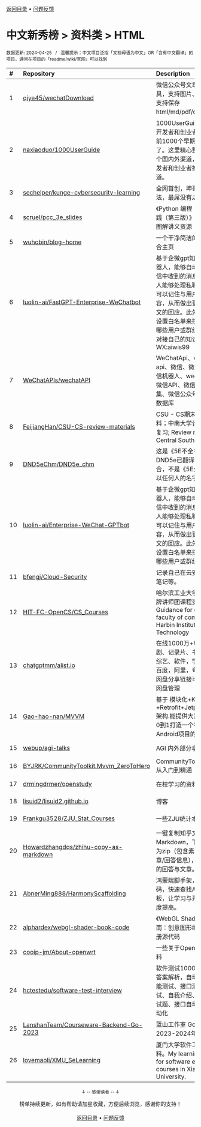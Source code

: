 <a href="https://github.com/GrowingGit/GitHub-Chinese-Top-Charts#github中文排行榜">返回目录</a> • <a href="/content/docs/feedback.md">问题反馈</a>

# 中文新秀榜 > 资料类 > HTML
<sub>数据更新: 2024-04-25&nbsp;&nbsp;&nbsp;/&nbsp;&nbsp;&nbsp;温馨提示：中文项目泛指「文档母语为中文」OR「含有中文翻译」的项目，通常在项目的「readme/wiki/官网」可以找到</sub>

|#|Repository|Description|Stars|Updated|Created|
|:-|:-|:-|:-|:-|:-|
|1|[qiye45/wechatDownload](https://github.com/qiye45/wechatDownload)|微信公众号文章批量下载工具，支持图片、评论下载，支持保存html/md/pdf/docx文件|1474|2024-04-23|2023-08-02|
|2|[naxiaoduo/1000UserGuide](https://github.com/naxiaoduo/1000UserGuide)|1000UserGuide：对独立开发者和创业者来说，找到前1000个早期用户太关键了。这里精心整理了300多个国内外渠道，适合独立开发者和创业者推广产品的渠道。|740|2024-04-20|2024-04-07|
|3|[sechelper/kunge-cybersecurity-learning](https://github.com/sechelper/kunge-cybersecurity-learning)|全网首创，坤哥网安学习法，最屌没有之一|300|2024-03-12|2023-05-06|
|4|[scruel/pcc_3e_slides](https://github.com/scruel/pcc_3e_slides)|《Python 编程：从入门到实践（第三版）》的官方配套图解讲义资源|179|2024-04-12|2023-05-05|
|5|[wuhobin/blog-home](https://github.com/wuhobin/blog-home)|一个干净简洁的个人作品集合主页|170|2024-04-14|2024-01-10|
|6|[luolin-ai/FastGPT-Enterprise-WeChatbot](https://github.com/luolin-ai/FastGPT-Enterprise-WeChatbot)|基于企微gpt知识库的bot机器人，能够自动回复企业微信中收到的消息。这个机器人能够处理私聊和群聊，还可以记住与用户的聊天内容，从而做出更加贴合上下文的回应。此外，您还可以设置白名单来控制机器人与哪些用户或群组交互。如需对接自己的知识库网站WX:aiwis99|156|2024-03-21|2023-07-03|
|7|[WeChatAPIs/wechatAPI](https://github.com/WeChatAPIs/wechatAPI)|WeChatApi、wechat-api、微信、微信HOOK、微信机器人、wechathook、微信API、微信公众号采集、微信公众号爬虫、微信数据库|147|2024-04-23|2023-11-09|
|8|[FeijiangHan/CSU-CS-review-materials](https://github.com/FeijiangHan/CSU-CS-review-materials)|CSU - CS期末备考复习资料；中南大学计科&计算机复习; Review material; Central South University|83|2024-04-24|2023-09-10|
|9|[DND5eChm/DND5e_chm](https://github.com/DND5eChm/DND5e_chm)|这是《5E不全书》，即DND5e已翻译资源的整合，不是《5E全书》，也不以任何人的名字署名！|82|2024-04-24|2023-11-06|
|10|[luolin-ai/Enterprise-WeChat-GPTbot](https://github.com/luolin-ai/Enterprise-WeChat-GPTbot)|基于企微gpt知识库的bot机器人，能够自动回复企业微信中收到的消息。这个机器人能够处理私聊和群聊，还可以记住与用户的聊天内容，从而做出更加贴合上下文的回应。此外，您还可以设置白名单来控制机器人与哪些用户或群组交互。|62|2024-04-05|2023-06-27|
|11|[bfengj/Cloud-Security](https://github.com/bfengj/Cloud-Security)|记录自己在云安全上的学习笔记等。|54|2024-04-12|2023-11-05|
|12|[HIT-FC-OpenCS/CS_Courses](https://github.com/HIT-FC-OpenCS/CS_Courses)|哈尔滨工业大学计算学部金牌讲师团课程资料共享   Guidance for courses, faculty of computing, Harbin Institute of Technology |45|2024-04-03|2024-01-06|
|13|[chatgptmm/alist.io](https://github.com/chatgptmm/alist.io)|在线1000万+电影、电视剧、记录片、书籍、动漫、综艺、软件，学习资料分享百度，阿里，夸克，迅雷等网盘分享链接可直接挂Alist网盘管理|43|2024-02-07|2023-05-14|
|14|[Gao-hao-nan/MVVM](https://github.com/Gao-hao-nan/MVVM)|基于 模块化+Kotlin+协程+Retrofit+Jetpack+MVVM 架构.能提供大家学习如何从0到1打造一个符合[大型Android项目的架构模式]|39|2024-04-13|2023-09-19|
|15|[webup/agi-talks](https://github.com/webup/agi-talks)|AGI 内外部分享材料合集|39|2024-01-06|2023-06-11|
|16|[BYJRK/CommunityToolkit.Mvvm_ZeroToHero](https://github.com/BYJRK/CommunityToolkit.Mvvm_ZeroToHero)|CommunityToolkit.Mvvm 从入门到精通|37|2024-04-23|2024-01-04|
|17|[drmingdrmer/openstudy](https://github.com/drmingdrmer/openstudy)|在校学习的资料|36|2023-12-21|2023-11-25|
|18|[lisuid2/lisuid2.github.io](https://github.com/lisuid2/lisuid2.github.io)|博客|35|2024-04-20|2024-01-18|
|19|[Frankgu3528/ZJU_Stat_Courses](https://github.com/Frankgu3528/ZJU_Stat_Courses)|一些ZJU统计本科生的资料|24|2024-02-07|2023-06-22|
|20|[Howardzhangdqs/zhihu-copy-as-markdown](https://github.com/Howardzhangdqs/zhihu-copy-as-markdown)|一键复制知乎文章/回答为Markdown，下载文章/回答为zip（包含素材图片与文章/回答信息），备份你珍贵的回答与文章。|19|2024-03-22|2023-11-01|
|21|[AbnerMing888/HarmonyScaffolding](https://github.com/AbnerMing888/HarmonyScaffolding)|鸿蒙端脚手架，自动生成代码，快速查找Api，一键模板，让学习与开发效率大幅度提高。|18|2023-11-30|2023-11-14|
|22|[alphardex/webgl-shader-book-code](https://github.com/alphardex/webgl-shader-book-code)| 《WebGL Shader 魔法指南：创意图形编程入门》小册源代码|18|2024-03-13|2023-09-12|
|23|[cooip-jm/About-openwrt](https://github.com/cooip-jm/About-openwrt)|一些关于Openwrt 相关的资料|17|2024-04-04|2023-09-30|
|24|[hctestedu/software-test-interview](https://github.com/hctestedu/software-test-interview)|软件测试1000道面试题及答案解析，自动化测试、性能测试、接口测试、项目面试、自我介绍、软件测试面试题、接口自动化、WEB自动化|16|2024-01-04|2024-01-04|
|25|[LanshanTeam/Courseware-Backend-Go-2023](https://github.com/LanshanTeam/Courseware-Backend-Go-2023)|蓝山工作室 Go 方向 2023-2024年课件|15|2024-01-12|2023-10-04|
|26|[lovemaoli/XMU_SeLearning](https://github.com/lovemaoli/XMU_SeLearning)|厦门大学软件工程系学习材料。My learning materials for software engineering courses in Xiamen University.|15|2024-01-21|2023-06-30|

<div align="center">
    <p><sub>↓ -- 感谢读者 -- ↓</sub></p>
    榜单持续更新，如有帮助请加星收藏，方便后续浏览，感谢你的支持！
</div>

<br/>

<div align="center"><a href="https://github.com/GrowingGit/GitHub-Chinese-Top-Charts#github中文排行榜">返回目录</a> • <a href="/content/docs/feedback.md">问题反馈</a></div>
